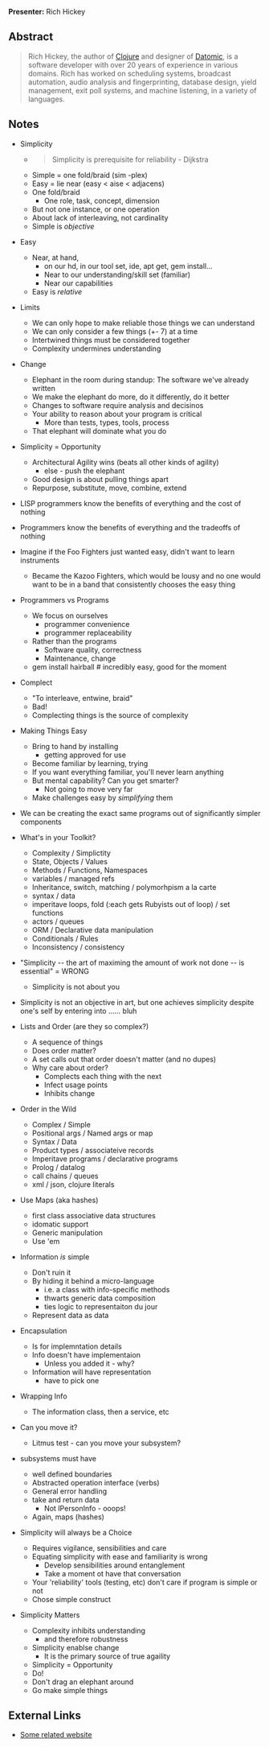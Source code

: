 **Presenter:** Rich Hickey

## Abstract

> Rich Hickey, the author of <a href="http://clojure.org/">Clojure</a> and designer of <a href="http://datomic.com/">Datomic</a>, is a software developer with over 20 years of experience in various domains. Rich has worked on scheduling systems, broadcast automation, audio analysis and fingerprinting, database design, yield management, exit poll systems, and machine listening, in a variety of languages.

## Notes

* Simplicity
  * > Simplicity is prerequisite for reliability - Dijkstra
  * Simple = one fold/braid (sim -plex)
  * Easy = lie near (easy < aise < adjacens)
  * One fold/braid
    * One role, task, concept, dimension
  * But not one instance, or one operation
  * About lack of interleaving, not cardinality
  * Simple is *objective*

* Easy
  * Near, at hand,
    * on our hd, in our tool set, ide, apt get, gem install...
    * Near to our understanding/skill set (familiar)
    * Near our capabilities
  * Easy is *relative*
* Limits
  * We can only hope to make reliable those things we can understand
  * We can only consider a few things (+- 7) at a time
  * Intertwined things must be considered together
  * Complexity undermines understanding
* Change
  * Elephant in the room during standup: The software we've already written
  * We make the elephant do more, do it differently, do it better
  * Changes to software require analysis and decisinos
  * Your ability to reason about your program is critical
    * More than tests, types, tools, process
  * That elephant will dominate what you do
* Simplicity = Opportunity
  * Architectural Agility wins (beats all other kinds of agility)
    * else - push the elephant
  * Good design is about pulling things apart
  * Repurpose, substitute, move, combine, extend
* LISP programmers know the benefits of everything and the cost of nothing
* Programmers know the benefits of everything and the tradeoffs of nothing
* Imagine if the Foo Fighters just wanted easy, didn't want to learn instruments
  * Became the Kazoo Fighters, which would be lousy and no one would want to be in a band that consistently chooses the easy thing
* Programmers vs Programs
  * We focus on ourselves
    * programmer convenience
    * programmer replaceability
  * Rather than the programs
    * Software quality, correctness
    * Maintenance, change
  * gem install hairball # incredibly easy, good for the moment
* Complect
  * "To interleave, entwine, braid"
  * Bad!
  * Complecting things is the source of complexity
* Making Things Easy
  * Bring to hand by installing
    * getting approved for use
  * Become familiar by learning, trying
  * If you want everything familiar, you'll never learn anything
  * But mental capability? Can you get smarter?
    * Not going to move very far
  * Make challenges easy by _simplifying_ them
* We can be creating the exact same programs out of significantly simpler components
* What's in your Toolkit?
  * Complexity / Simplictity
  * State, Objects / Values
  * Methods / Functions, Namespaces
  * variables / managed refs
  * Inheritance, switch, matching / polymorhpism a la carte
  * syntax / data
  * imperitave loops, fold (:each gets Rubyists out of loop) / set functions
  * actors / queues
  * ORM / Declarative data manipulation
  * Conditionals / Rules
  * Inconsistency / consistency
* "Simplicity -- the art of maximing the amount of work not done -- is essential" = WRONG
  * Simplicity is not about you
* Simplicity is not an objective in art, but one achieves simplicity despite one's self by entering into ...... bluh
* Lists and Order (are they so complex?)
  * A sequence of things
  * Does order matter?
  * A set calls out that order doesn't matter (and no dupes)
  * Why care about order?
    * Complects each thing with the next
    * Infect usage points
    * Inhibits change
* Order in the Wild
  * Complex / Simple
  * Positional args / Named args or map
  * Syntax / Data
  * Product types / associateive records
  * Imperitave programs / declarative programs
  * Prolog / datalog
  * call chains / queues
  * xml / json, clojure literals
* Use Maps (aka hashes)
  * first class associative data structures
  * idomatic support
  * Generic manipulation
  * Use 'em

* Information _is_ simple
  * Don't ruin it
  * By hiding it behind a micro-language
    * i.e. a class with info-specific methods
    * thwarts generic data composition
    * ties logic to representaiton du jour
  * Represent data as data
* Encapsulation
  * Is for implemntation details
  * Info doesn't have implementaion
    * Unless you added it - why?
  * Information will have representation
    * have to pick one
* Wrapping Info
  * The information class, then a service, etc
* Can you move it?
  * Litmus test - can you move your subsystem?

* subsystems must have
  * well defined boundaries
  * Abstracted operation interface (verbs)
  * General error handling
  * take and return data
    * Not IPersonInfo - ooops!
  * Again, maps (hashes)

* Simplicity will always be a Choice
  * Requires vigilance, sensibilities and care
  * Equating simplicity with ease and familiarity is wrong
    * Develop sensibilities around entanglement
    * Take a moment ot have that conversation
  * Your 'reliability' tools (testing, etc) don't care if program is simple or not
  * Chose simple construct

* Simplicity Matters
  * Complexity inhibits understanding
    * and therefore robustness
  * Simplicity enablse change
    * It is the primary source of true agaility
  * Simplicity = Opportunity
  * Do!
  * Don't drag an elephant around
  * Go make simple things


## External Links

* [Some related website](http://www.example.com/)

